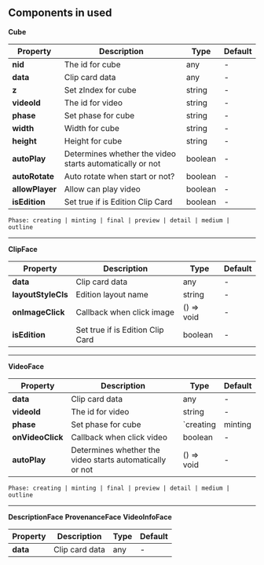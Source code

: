 ## Components in used

**Cube**

Property | Description | Type | Default
--- | --- | --- | ---
**nid** | The id for cube | any | -
**data** | Clip card data | any | -
**z** | Set zIndex for cube | string | -
**videoId** | The id for video | string | -
**phase** | Set phase for cube | string | -
**width** | Width for cube | string | -
**height** | Height for cube | string | -
**autoPlay** | Determines whether the video starts automatically or not | boolean | -
**autoRotate** | Auto rotate when start or not? | boolean | -
**allowPlayer** | Allow can play video | boolean | -
**isEdition** | Set true if is Edition Clip Card | boolean | -

```Phase: creating | minting | final | preview | detail | medium | outline```

------

**ClipFace**

Property | Description | Type | Default
--- | --- | --- | ---
**data** | Clip card data | any | -
**layoutStyleCls** | Edition layout name | string | -
**onImageClick** | Callback when click image | () => void | -
**isEdition** | Set true if is Edition Clip Card | boolean | -


------

**VideoFace**

Property | Description | Type | Default
--- | --- | --- | ---
**data** | Clip card data | any | -
**videoId** | The id for video | string | -
**phase** | Set phase for cube | `creating | minting | final | preview | detail | medium | outline` | -
**onVideoClick** | Callback when click video | boolean | -
**autoPlay** | Determines whether the video starts automatically or not | () => void | -

```Phase: creating | minting | final | preview | detail | medium | outline```

------

**DescriptionFace**
**ProvenanceFace**
**VideoInfoFace**

Property | Description | Type | Default
--- | --- | --- | ---
**data** | Clip card data | any | -
